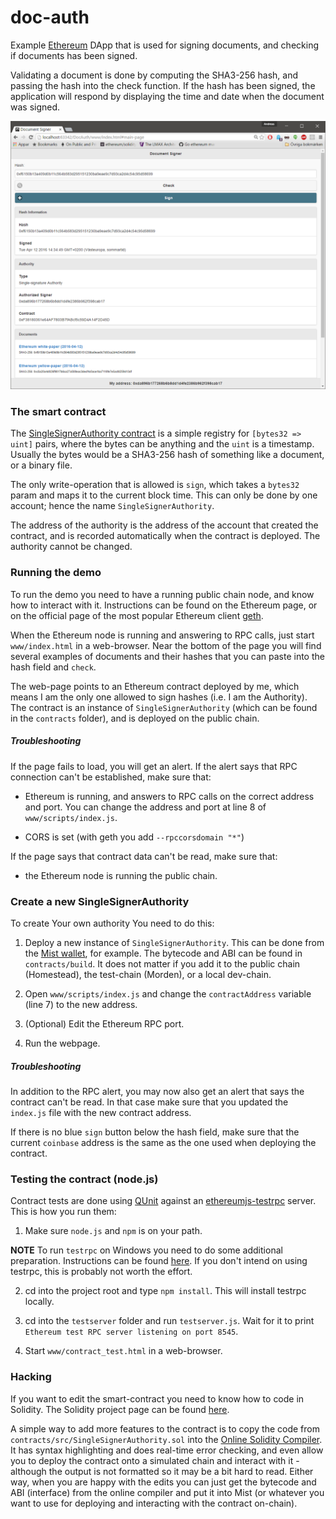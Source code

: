 # doc-auth

Example [Ethereum](https://www.ethereum.org/) DApp that is used for signing documents, and checking if documents has been signed.

Validating a document is done by computing the SHA3-256 hash, and passing the hash into the check function. If the hash has been signed, the application will respond by displaying the time and date when the document was signed.

![docauth01.png](./images/docauth01.png)

### The smart contract

The [SingleSignerAuthority contract](https://github.com/androlo/doc-auth/blob/master/contracts/src/SingleSignerAuthority.sol) is a simple registry for `[bytes32 => uint]` pairs, where the bytes can be anything and the `uint` is a timestamp. Usually the bytes would be a SHA3-256 hash of something like a document, or a binary file.

The only write-operation that is allowed is `sign`, which takes a `bytes32` param and maps it to the current block time. This can only be done by one account; hence the name `SingleSignerAuthority`.

The address of the authority is the address of the account that created the contract, and is recorded automatically when the contract is deployed. The authority cannot be changed.

### Running the demo

To run the demo you need to have a running public chain node, and know how to interact with it. Instructions can be found on the Ethereum page, or on the official page of the most popular Ethereum client [geth](http://ethereum.github.io/go-ethereum/).

When the Ethereum node is running and answering to RPC calls, just start `www/index.html` in a web-browser. Near the bottom of the page you will find several examples of documents and their hashes that you can paste into the hash field and `check`.

The web-page points to an Ethereum contract deployed by me, which means I am the only one allowed to sign hashes (i.e. I am the Authority). The contract is an instance of `SingleSignerAuthority` (which can be found in the `contracts` folder), and is deployed on the public chain.

##### Troubleshooting

If the page fails to load, you will get an alert. If the alert says that RPC connection can't be established, make sure that:

- Ethereum is running, and answers to RPC calls on the correct address and port. You can change the address and port at line 8 of `www/scripts/index.js`.

- CORS is set (with geth you add `--rpccorsdomain "*"`)

If the page says that contract data can't be read, make sure that:

- the Ethereum node is running the public chain.

### Create a new SingleSignerAuthority

To create Your own authority You need to do this:

1. Deploy a new instance of `SingleSignerAuthority`. This can be done from the [Mist wallet](https://github.com/ethereum/mist), for example. The bytecode and ABI can be found in `contracts/build`. It does not matter if you add it to the public chain (Homestead), the test-chain (Morden), or a local dev-chain.

2. Open `www/scripts/index.js` and change the `contractAddress` variable (line 7) to the new address.

3. (Optional) Edit the Ethereum RPC port.

4. Run the webpage.

##### Troubleshooting

In addition to the RPC alert, you may now also get an alert that says the contract can't be read. In that case make sure that you updated the `index.js` file with the new contract address.

If there is no blue `sign` button below the hash field, make sure that the current `coinbase` address is the same as the one used when deploying the contract.

### Testing the contract (node.js)

Contract tests are done using [QUnit](http://qunitjs.com/) against an [ethereumjs-testrpc]((https://github.com/ethereumjs/testrpc)) server. This is how you run them:

1. Make sure `node.js` and `npm` is on your path.

**NOTE** To run `testrpc` on Windows you need to do some additional preparation. Instructions can be found [here](https://github.com/ethereumjs/testrpc/wiki/Installing-TestRPC-on-Windows). If you don't intend on using testrpc, this is probably not worth the effort.

2. cd into the project root and type `npm install`. This will install testrpc locally.

3. cd into the `testserver` folder and run `testserver.js`. Wait for it to print `Ethereum test RPC server listening on port 8545`.

4. Start `www/contract_test.html` in a web-browser.

### Hacking

If you want to edit the smart-contract you need to know how to code in Solidity. The Solidity project page can be found [here](http://solidity.readthedocs.org/en/latest/).

A simple way to add more features to the contract is to copy the code from `contracts/src/SingleSignerAuthority.sol` into the [Online Solidity Compiler](https://chriseth.github.io/browser-solidity/). It has syntax highlighting and does real-time error checking, and even allow you to deploy the contract onto a simulated chain and interact with it - although the output is not formatted so it may be a bit hard to read. Either way, when you are happy with the edits you can just get the bytecode and ABI (interface) from the online compiler and put it into Mist (or whatever you want to use for deploying and interacting with the contract on-chain).